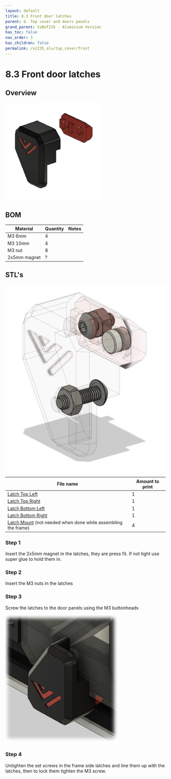```yaml
---
layout: default
title: 8.3 Front door latches
parent: 8. Top cover and doors panels
grand_parent: VzBoT235 - Aluminium Version
has_toc: false
nav_order: 3
has_children: false
permalink: /vz235_alu/top_cover/front
---
```


# 8.3 Front door latches

## Overview

![Overview](../../assets/images/manual/vz235_printed/top_cover/latches_overview.png)

## BOM

| Material     | Quantity | Notes |
| ------------ | -------- | ----- |
| M3 6mm       | 4        |       |
| M3 10mm      | 4        |       |
| M3 nut       | 8        |       |
| 2x5mm magnet | ?        |       |

## STL's

![Detail](../../assets/images/manual/vz235_printed/top_cover/latches_detail.png)

| File name                                                              | Amount to print |
| ---------------------------------------------------------------------- | --------------- |
| [Latch Top Left][]                                                     | 1               |
| [Latch Top Right][]                                                    | 1               |
| [Latch Bottom Left][]                                                  | 1               |
| [Latch Bottom Right][]                                                 | 1               |
| [Latch Mount][] (not needed when done while assembling the frame)      | 4               |

### Step 1

Insert the 2x5mm magnet in the latches, they are press fit. If not tight use super glue to hold them in.

### Step 2

Insert the M3 nuts in the latches

### Step 3

Screw the latches to the door panels using the M3 buttonheads

![Mounted](../../assets/images/manual/vz235_printed/top_cover/latches_mounted.png)

### Step 4

Untighten the set screws in the frame side latches and line them up with the latches, then to lock them tighten the M3 screw.

[Latch Top Left]: https://github.com/VzBoT3D/VzBoT-Vz235/blob/main/Assemblies%20%26%20STL/Enclosure/Front%20door%20latches/Magnetic%20latch/Door%20latch%top%20left.stl
[Latch Top Right]: https://github.com/VzBoT3D/VzBoT-Vz235/blob/main/Assemblies%20%26%20STL/Enclosure/Front%20door%20latches/Magnetic%20latch/Door%20latch%20top%20right.stl
[Latch Bottom Left]: https://github.com/VzBoT3D/VzBoT-Vz235/blob/main/Assemblies%20%26%20STL/Enclosure/Front%20door%20latches/Magnetic%20latch/Door%20latch%20bottom%20left.stl
[Latch Bottom Right]: https://github.com/VzBoT3D/VzBoT-Vz235/blob/main/Assemblies%20%26%20STL/Enclosure/Front%20door%20latches/Magnetic%20latch/Door%20latch%20bottom%20right.stl
[Latch Mount]: https://github.com/VzBoT3D/VzBoT-Vz235/blob/main/Assemblies%20%26%20STL/Enclosure/Front%20door%20latches/Magnetic%20latch/Door%20latch%20mount.stl
